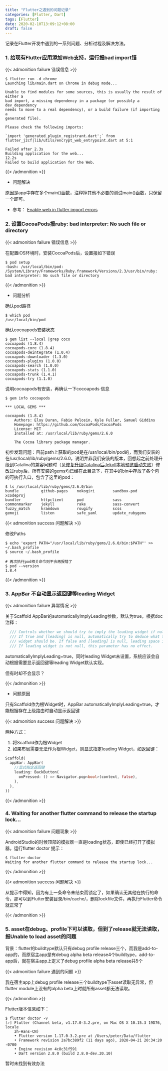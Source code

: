 ```yaml
---
title: "Flutter之遇到的问题记录"
categories: [Flutter, Dart]
tags: [Flutter]
date: 2020-02-10T13:09:12+08:00
draft: false
---
```


记录在Flutter开发中遇到的一系列问题、分析过程及解决方法。

<!--more-->

### 1. 给现有Flutter应用添加Web支持，运行报bad import错

{{< admonition failure 错误信息 >}} 

```shell
$ flutter run -d chrome
Launching lib/main.dart on Chrome in debug mode...
                                                                        
Unable to find modules for some sources, this is usually the result of either a
bad import, a missing dependency in a package (or possibly a dev_dependency
needs to move to a real dependency), or a build failure (if importing a
generated file).

Please check the following imports:

`import 'generated_plugin_registrant.dart';` from flutter_jzcf|lib/utils/encrypt_web_entrypoint.dart at 5:1

Failed after 2.3s                                                       
Building application for the web...                                12.2s
Failed to build application for the Web.

```

 {{< /admonition >}}

* 问题解决

原因是app中存在多个main()函数，注释掉其他不必要的测试main()函数，只保留一个即可。

* 参考： [Enable web in flutter import errors](https://stackoverflow.com/questions/59968935/enable-web-in-flutter-import-errors)

### 2. 设置CocoaPods报ruby: bad interpreter: No such file or directory

{{< admonition failure 错误信息 >}} 

在配置iOS环境时，安装CocoaPods后，设置报如下错误

```shell
$ pod setup
-bash: /usr/local/bin/pod: /System/Library/Frameworks/Ruby.framework/Versions/2.3/usr/bin/ruby: bad interpreter: No such file or directory
```

 {{< /admonition >}}

* 问题分析

确认pod路径

```shell
$ which pod
/usr/local/bin/pod
```

确认cocoapods安装状态

```shell
$ gem list --local |grep coco
cocoapods (1.8.4)
cocoapods-core (1.8.4)
cocoapods-deintegrate (1.0.4)
cocoapods-downloader (1.3.0)
cocoapods-plugins (1.0.0)
cocoapods-search (1.0.0)
cocoapods-stats (1.1.0)
cocoapods-trunk (1.4.1)
cocoapods-try (1.1.0)
```

说明cocoapods有安装，再确认一下cocoapods 信息

```shell
$ gem info cocoapods

*** LOCAL GEMS ***

cocoapods (1.8.4)
    Authors: Eloy Duran, Fabio Pelosin, Kyle Fuller, Samuel Giddins
    Homepage: https://github.com/CocoaPods/CocoaPods
    License: MIT
    Installed at: /usr/local/lib/ruby/gems/2.6.0

    The Cocoa library package manager.
```

初步发现问题：目前path上获取的pod是在/usr/local/bin/pod的，而我们安装的在/usr/local/lib/ruby/gems/2.6.0，说明并非我们安装的版本，回想起之前处理升级到Catalina的兼容问题时（见[修复升级Catalina后Jekyll本地预览启动失败](https://ptlpt.gitee.io/fix-jekyll-local-exec-fail-on-catalina/)）修改过ruby后，所有安装的gems均已经在此目录下，在其中的bin中存放了各个包的可执行入口，包含了这里的pod：

```shell
$ ls /usr/local/lib/ruby/gems/2.6.0/bin
bundle          github-pages    nokogiri        sandbox-pod     xcodeproj
bundler         httpclient      pod             sass
commonmarker    jekyll          rake            sass-convert
fuzzy_match     kramdown        rougify         scss
gemoji          listen          safe_yaml       update_rubygems
```

{{< admonition success 问题解决 >}} 

修改Paths

```shell
$ echo 'export PATH="/usr/local/lib/ruby/gems/2.6.0/bin:$PATH"' >> ~/.bash_profile
$ source ~/.bash_profile

# 再次执行pod相关命令则不会再报错了
$ pod --version
1.8.4
```

{{< /admonition >}}

### 3. AppBar 不自动显示返回键等leading Widget

{{< admonition failure 异常情况 >}} 

关于Scaffold AppBar的automaticallyImplyLeading参数，默认为true，根据doc注释：

```dart
  /// Controls whether we should try to imply the leading widget if null.
  /// If true and [leading] is null, automatically try to deduce what the leading
  /// widget should be. If false and [leading] is null, leading space is given to [title].
  /// If leading widget is not null, this parameter has no effect.
```

automaticallyImplyLeading=true，同时leading Widget未设置，系统应该会自动根据需要显示返回键等leading Widget默认实现。

但有时却不会显示？

{{< /admonition >}}

* 问题原因

只有Scaffold作为根Widget时，AppBar automaticallyImplyLeading=true，才能根据存在上级路由时自动显示返回键

{{< admonition success 问题解决 >}} 

两种方式：

1. 将Scaffold作为根Widget
2. 如果布局需要无法作为根Widget，则显式指定leading Widget，如返回键：

```dart
Scaffold(
  appBar: AppBar(
    //显式指定返回键
    leading: BackButton(
      onPressed: () => Navigator.pop<bool>(context, false),
    ),
  ),
))
```

{{< /admonition >}}

### 4. Waiting for another flutter command to release the startup lock...

{{< admonition failure 问题现象 >}} 

AndroidStudio的时候顶部的模拟器一直是loading状态，即使已经打开了模拟器。运行flutter doctor 提示：

```shell
$ flutter doctor
Waiting for another flutter command to release the startup lock...
```

{{< /admonition >}}

{{< admonition success 问题解决 >}} 

从提示中得知，因为有上一条命令未结束而锁定了，如果确认无其他在执行的命令，那可以到Flutter安装目录/bin/cache/，删除lockfile文件，再执行Flutter命令就正常了

{{< /admonition >}}

### 5. asset在debug、profile下可以读取，但到了release就无法读取，报Unable to load asset的问题

背景：flutter的buildtype默认只有debug profile release三个，而我是add-to-app的，而原宿主app是有debug alpha beta release4个buildtype，add-to-app后，就在宿主app上定义了debug profile alpha beta release共5个

{{< admonition failure 遇到的问题 >}} 

我在宿主app上debug profile release三个buildtype下asset读取无异常，但flutter module上没有的alpha beta上时就所有asset都无法读取。

{{< /admonition >}}

Flutter版本信息如下：

```shell
$ flutter doctor -v
[✓] Flutter (Channel beta, v1.17.0-3.2.pre, on Mac OS X 10.15.3 19D76, locale
    zh-Hans-CN)
    • Flutter version 1.17.0-3.2.pre at /Users/peter/Data/flutter
    • Framework revision 2a7bc389f2 (11 days ago), 2020-04-21 20:34:20 -0700
    • Engine revision 4c8c31f591
    • Dart version 2.8.0 (build 2.8.0-dev.20.10)
```

暂时未找到有效办法